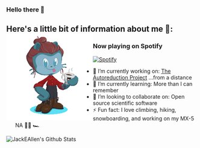 ### Hello there  👋

<!--
**JackEAllen/JackEAllen** is a ✨ _special_ ✨ repository because its `README.md` (this file) appears on your GitHub profile.
-->

## Here's a little bit of information about me 🧙: <a href="http://astrojack.co.uk/"><img align="left" src="https://github.com/JackEAllen/JackEAllen/blob/master/octocat_animation.gif?raw=true"></a>
### Now playing on Spotify
[![Spotify](https://novatorem.jackeallen.vercel.app/api/spotify-playing)](https://open.spotify.com/user/jallen1998)
- 🔭 I’m currently working on: [The Autoreduction Project](https://github.com/ISISScientificComputing/autoreduce) ...from a distance
- 🌱 I’m currently learning: More than I can remember
- 👯 I’m looking to collaborate on: Open source scientific software
- ⚡ Fun fact: I love climbing, hiking, snowboarding, and working on my MX-5 NA 🧗‍🏂 🏎

<img align="left" alt="JackEAllen's Github Stats" src="https://github-readme-stats.jackeallen.vercel.app/api?username=JackEAllen&count_private=true&show_icons=true&include_all_commits&hide=stars&hide_border=true" />
